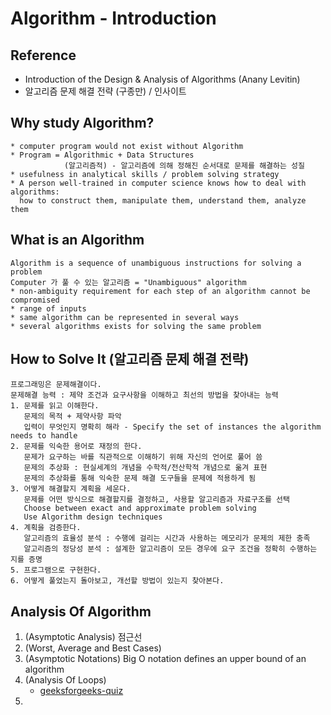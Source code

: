 # Algorithm - Introduction
## Reference
* Introduction of the Design & Analysis of Algorithms (Anany Levitin)
* 알고리즘 문제 해결 전략 (구종만) / 인사이트

## Why study Algorithm?
```shell
* computer program would not exist without Algorithm
* Program = Algorithmic + Data Structures
            (알고리즘적) - 알고리즘에 의해 정해진 순서대로 문제를 해결하는 성질
* usefulness in analytical skills / problem solving strategy
* A person well-trained in computer science knows how to deal with algorithms:
  how to construct them, manipulate them, understand them, analyze them
```

## What is an Algorithm
```shell
Algorithm is a sequence of unambiguous instructions for solving a problem
Computer 가 풀 수 있는 알고리즘 = "Unambiguous" algorithm
* non-ambiguity requirement for each step of an algorithm cannot be compromised
* range of inputs
* same algorithm can be represented in several ways
* several algorithms exists for solving the same problem
```

## How to Solve It (알고리즘 문제 해결 전략)
``` shell
프로그래밍은 문제해결이다.
문제해결 능력 : 제약 조건과 요구사항을 이해하고 최선의 방법을 찾아내는 능력
1. 문제를 읽고 이해한다.
   문제의 목적 + 제약사항 파악
   입력이 무엇인지 명확히 해라 - Specify the set of instances the algorithm needs to handle
2. 문제를 익숙한 용어로 재정의 한다.
   문제가 요구하는 바를 직관적으로 이해하기 위해 자신의 언어로 풀어 씀 
   문제의 추상화 : 현실세계의 개념을 수학적/전산학적 개념으로 옮겨 표현
   문제의 추상화를 통해 익숙한 문제 해결 도구들을 문제에 적용하게 됨
3. 어떻게 해결할지 계획을 세운다.
   문제를 어떤 방식으로 해결할지를 결정하고, 사용할 알고리즘과 자료구조를 선택
   Choose between exact and approximate problem solving
   Use Algorithm design techniques
4. 계획을 검증한다.
   알고리즘의 효율성 분석 : 수행에 걸리는 시간과 사용하는 메모리가 문제의 제한 충족
   알고리즘의 정당성 분석 : 설계한 알고리즘이 모든 경우에 요구 조건을 정확히 수행하는 지를 증명
5. 프로그램으로 구현한다.
6. 어떻게 풀었는지 돌아보고, 개선할 방법이 있는지 찾아본다.
```

## Analysis Of Algorithm
1. (Asymptotic Analysis) 점근선
2. (Worst, Average and Best Cases)
3. (Asymptotic Notations)
   Big O notation defines an upper bound of an algorithm
4. (Analysis Of Loops)
   * [geeksforgeeks-quiz](http://quiz.geeksforgeeks.org/algorithms/analysis-of-algorithms/)
5. 